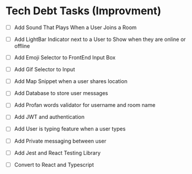 # Tech Debt Tasks (Improvment)

- [ ] Add Sound That Plays When a User Joins a Room
- [ ] Add LightBar Indicator next to a User to Show when they are online or offline 
- [ ] Add Emoji Selector to FrontEnd Input Box
- [ ] Add Gif Selector to Input 
- [ ] Add Map Snippet when a user shares location
- [ ] Add Database to store user messages 
- [ ] Add Profan words validator for username and room name
- [ ] Add JWT and authentication
- [ ] Add User is typing feature when a user types 
- [ ] Add Private messaging between user 
- [ ] Add Jest and React Testing Library
- [ ] Convert to React and Typescript 

